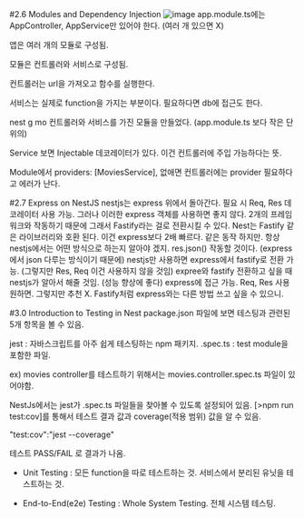 #2.6 Modules and Dependency Injection
![image](https://github.com/UMC-5th-Server/study/assets/96863137/91b1477d-0204-49c2-beb3-0ea5b31a745d)
app.module.ts에는 AppController, AppService만 있어야 한다. (여러 개 있으면 X)

앱은 여러 개의 모듈로 구성됨.

모듈은 컨트롤러와 서비스로 구성됨.

컨트롤러는 url을 가져오고 함수를 실행한다.

서비스는 실제로 function을 가지는 부분이다. 필요하다면 db에 접근도 한다.

nest g mo
컨트롤러와 서비스를 가진 모듈을 만들었다. (app.module.ts 보다 작은 단위의)

Service 보면 Injectable 데코레이터가 있다. 이건 컨트롤러에 주입 가능하다는 뜻.

Module에서 providers: [MoviesService], 없애면 컨트롤러에는 provider 필요하다고 에러가 난다.

#2.7 Express on NestJS
nestjs는 express 위에서 돌아간다. 필요 시 Req, Res 데코레이터 사용 가능.
그러나 이러한 express 객체를 사용하면 좋지 않다. 2개의 프레임워크와 작동하기 때문에
그래서 Fastify라는 걸로 전환시킬 수 있다.
Nest는 Fastify 같은 라이브러리와 호환 된다. 이건 express보다 2배 빠르다. 같은 동작 하지만.
항상 nestjs에서는 어떤 방식으로 하는지 알아야 겠지.
res.json() 작동할 것이다. (express에서 json 다루는 방식이기 때문에)
nestjs만 사용하면 express에서 fastify로 전환 가능. (그렇지만 Res, Req 이건 사용하지 않을 것임)
expree와 fastify 전환하고 싶을 때 nestjs가 알아서 해줄 것임. (성능 향상에 좋다)
express에 접근 가능. Req, Res 사용 원하면. 그렇지만 추천 X. Fastify처럼 express와는 다른 방법 쓰고 싶을 수 있으니.


#3.0 Introduction to Testing in Nest
package.json 파일에 보면 테스팅과 관련된 5개 항목을 볼 수 있음.

jest : 자바스크립트를 아주 쉽게 테스팅하는 npm 패키지.
.spec.ts : test module을 포함한 파일.

ex) movies controller를 테스트하기 위해서는 movies.controller.spec.ts 파일이 있어야함.

NestJs에서는 jest가 .spec.ts 파일들을 찾아볼 수 있도록 설정되어 있음.
[>npm run test:cov]를 통해서 테스트 결과 값과 coverage(적용 범위) 값을 알 수 있음.

"test:cov":"jest --coverage"

테스트 PASS/FAIL 로 결과가 나옴.



* Unit Testing : 모든 function을 따로 테스트하는 것. 서비스에서 분리된 유닛을 테스트하는 것.

* End-to-End(e2e) Testing : Whole System Testing. 전체 시스템 테스팅.


